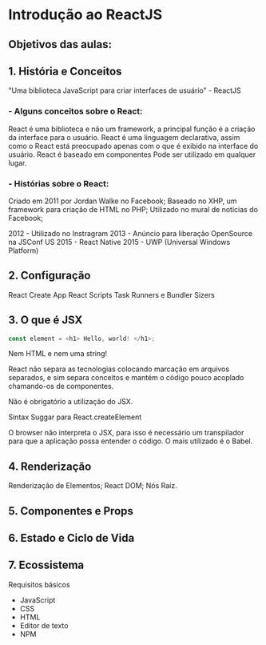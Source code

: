 # Introdução ao ReactJS

## Objetivos das aulas:

## 1. História e Conceitos

"Uma biblioteca JavaScript para criar interfaces de usuário" - ReactJS

### - Alguns conceitos sobre o React:

React é uma biblioteca e não um framework, a principal função é a criação da interface para o usuário.
React é uma linguagem declarativa, assim como o React está preocupado apenas com o que é exibido na interface do usuário.
React é baseado em componentes
Pode ser utilizado em qualquer lugar.

### - Histórias sobre o React:

Criado em 2011 por Jordan Walke no Facebook;
Baseado no XHP, um framework para criação de HTML no PHP;
Utilizado no mural de notícias do Facebook;

2012 - Utilizado no Instragram
2013 - Anúncio para liberação OpenSource na JSConf US
2015 - React Native
2015 - UWP (Universal Windows Platform)

## 2. Configuração

React Create App
React Scripts
Task Runners e Bundler Sizers

## 3. O que é JSX

```js
const element = <h1> Hello, world! </h1>;
```

Nem HTML e nem uma string!

React não separa as tecnologias colocando marcação em arquivos separados, e sim separa conceitos e mantém o código pouco acoplado chamando-os de componentes.

Não é obrigatório a utilização do JSX.

Sintax Suggar para React.createElement

O browser não interpreta o JSX, para isso é necessário um transpilador para que a aplicação possa entender o código. O mais utilizado é o Babel.

## 4. Renderização

Renderização de Elementos;
React DOM;
Nós Raíz.

## 5. Componentes e Props
## 6. Estado e Ciclo de Vida
## 7. Ecossistema

Requisitos básicos

- JavaScript
- CSS
- HTML
- Editor de texto
- NPM

